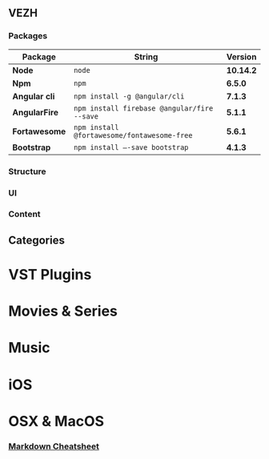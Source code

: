 
## VEZH


### Packages

Package | String | Version
--- | --- | ---
**Node**| `node` | **10.14.2**
**Npm** | `npm`| **6.5.0**
**Angular cli** | `npm install -g @angular/cli` | **7.1.3**
**AngularFire** | `npm install firebase @angular/fire --save ` | **5.1.1**
**Fortawesome** | `npm install @fortawesome/fontawesome-free` | **5.6.1**
**Bootstrap** | `npm install —-save bootstrap` | **4.1.3**


### Structure


### UI


### Content

## Categories

# VST Plugins
# Movies & Series
# Music
# iOS
# OSX & MacOS


### [Markdown Cheatsheet](https://github.com/adam-p/markdown-here/wiki/Markdown-Cheatsheet#wiki-pages-box)
